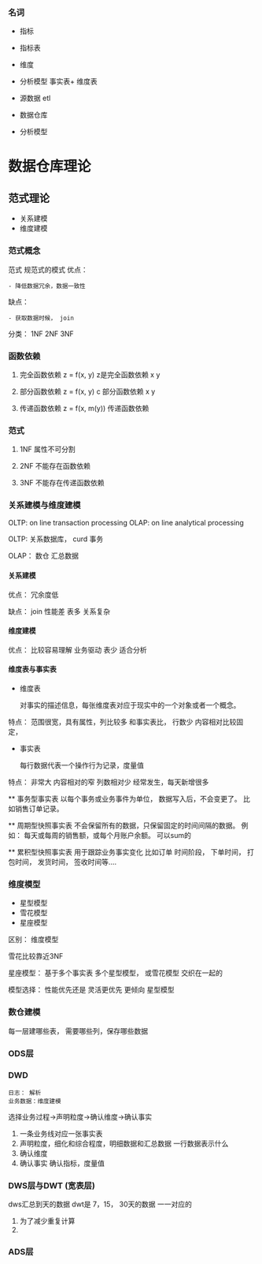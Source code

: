 ### 名词

* 指标
* 指标表
* 维度
* 分析模型 事实表+ 维度表 

* 源数据 etl
* 数据仓库
* 分析模型




# 数据仓库理论

## 范式理论

* 关系建模
* 维度建模

### 范式概念
范式 规范式的模式
优点： 

    - 降低数据冗余，数据一致性

缺点：
    
    - 获取数据时候， join

分类：
    1NF 2NF 3NF


### 函数依赖
1. 完全函数依赖
    z = f(x, y)  z是完全函数依赖 x y
   
2. 部分函数依赖
    z = f(x, y)  c  部分函数依赖 x y
   
3. 传递函数依赖
    z = f(x, m(y))  传递函数依赖
   

### 范式
1. 1NF 
    属性不可分割
   
2. 2NF 
   不能存在函数依赖
   
3. 3NF
    不能存在传递函数依赖
   


### 关系建模与维度建模

OLTP: on line transaction processing 
OLAP: on line analytical processing 

OLTP:
    关系数据库， curd 事务

OLAP：
    数仓 汇总数据



#### 关系建模
优点：
    冗余度低

缺点：
    join 性能差
    表多 关系复杂


#### 维度建模
优点：
    比较容易理解
    业务驱动
    表少
    适合分析

 


#### 维度表与事实表
* 维度表
    
    对事实的描述信息，每张维度表对应于现实中的一个对象或者一个概念。

特点：
    范围很宽，具有属性，列比较多
    和事实表比， 行数少
    内容相对比较固定，



* 事实表
    
    每行数据代表一个操作行为记录，度量值

特点：
    非常大
    内容相对的窄 列数相对少
    经常发生，每天新增很多

** 事务型事实表
    以每个事务或业务事件为单位， 数据写入后，不会变更了。 比如销售订单记录。

** 周期型快照事实表
    不会保留所有的数据，只保留固定的时间间隔的数据。 例如： 每天或每周的销售额，或每个月账户余额。
    可以sum的

** 累积型快照事实表
    用于跟踪业务事实变化
    比如订单 时间阶段， 下单时间， 打包时间， 发货时间， 签收时间等....




###  维度模型

* 星型模型
* 雪花模型
* 星座模型

区别： 维度模型

雪花比较靠近3NF

星座模型： 基于多个事实表 多个星型模型， 或雪花模型 交织在一起的



模型选择：
    性能优先还是 灵活更优先
    更倾向 星型模型



### 数仓建模
每一层建哪些表， 需要哪些列，保存哪些数据

### ODS层

### DWD
    日志： 解析
    业务数据：维度建模


选择业务过程->声明粒度->确认维度->确认事实
1. 一条业务线对应一张事实表
2. 声明粒度，细化和综合程度，明细数据和汇总数据 一行数据表示什么
3. 确认维度
4. 确认事实  确认指标，度量值


### DWS层与DWT (宽表层)
dws汇总到天的数据
dwt是  7，15， 30天的数据
一一对应的

1. 为了减少重复计算
2. 


### ADS层
  





